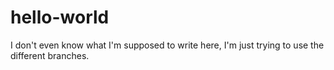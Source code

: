 # hello-world

I don't even know what I'm supposed to write here, I'm just trying to use the different branches.

